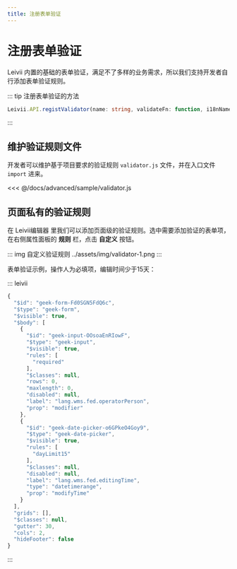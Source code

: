 ```yaml
---
title: 注册表单验证
---
```


# 注册表单验证

Leivii 内置的基础的表单验证，满足不了多样的业务需求，所以我们支持开发者自行添加表单验证规则。

::: tip 注册表单验证的方法
```ts
Leivii.API.registValidator(name: string, validateFn: function, i18nName: string)
```
:::

## 维护验证规则文件

开发者可以维护基于项目要求的验证规则 `validator.js` 文件，并在入口文件 `import` 进来。

<<< @/docs/advanced/sample/validator.js

## 页面私有的验证规则

在 Leivii编辑器 里我们可以添加页面级的验证规则。选中需要添加验证的表单项，在右侧属性面板的 **规则** 栏，点击 **自定义** 按钮。

::: img 自定义验证规则
../assets/img/validator-1.png
:::

表单验证示例，操作人为必填项，编辑时间少于15天：

::: leivii
```js
{
  "$id": "geek-form-Fd0SGN5FdQ6c",
  "$type": "geek-form",
  "$visible": true,
  "$body": [
    {
      "$id": "geek-input-OOsoaEnRIowF",
      "$type": "geek-input",
      "$visible": true,
      "rules": [
        "required"
      ],
      "$classes": null,
      "rows": 0,
      "maxlength": 0,
      "disabled": null,
      "label": "lang.wms.fed.operatorPerson",
      "prop": "modifier"
    },
    {
      "$id": "geek-date-picker-o6GPkeO4Goy9",
      "$type": "geek-date-picker",
      "$visible": true,
      "rules": [
        "dayLimit15"
      ],
      "$classes": null,
      "disabled": null,
      "label": "lang.wms.fed.editingTime",
      "type": "datetimerange",
      "prop": "modifyTime"
    }
  ],
  "grids": [],
  "$classes": null,
  "gutter": 30,
  "cols": 2,
  "hideFooter": false
}
```
:::